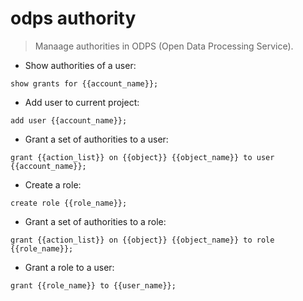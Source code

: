 # odps authority

> Manaage authorities in ODPS (Open Data Processing Service).

- Show authorities of a user:

`show grants for {{account_name}};`

- Add user to current project:

`add user {{account_name}};`

- Grant a set of authorities to a user:

`grant {{action_list}} on {{object}} {{object_name}} to user {{account_name}};`

- Create a role:

`create role {{role_name}};`

- Grant a set of authorities to a role:

`grant {{action_list}} on {{object}} {{object_name}} to role {{role_name}};`

- Grant a role to a user:

`grant {{role_name}} to {{user_name}};`
